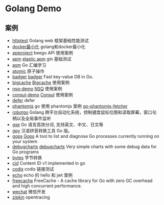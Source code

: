 
Golang Demo
==============

## 案例
- [httptest](httptest) Golang web 框架基础性能测试
- [docker最小化](httptest/base) golang和docker最小化
- [apiproject](apiproject) beego API 使用案例
- [apm](apm) [elastic apm](https://github.com/elastic/apm-server) gin 基础测试
- [asm](asm) Go 汇编学习
- [atomic](atomic) 原子操作
- [badger](badger) [badger](https://github.com/dgraph-io/badger) Fast key-value DB in Go. 
- [bigcache](bigcache) [Bigcache](https://github.com/allegro/bigcache) 使用案例
- [nsq-demo](nsq-demo) [NSQ](https://github.com/nsqio/nsq) 使用案例
- [consul-demo](consul) [Consul](https://github.com/hashicorp/consul) 使用案例
- [defer](defer) defer 
- [phantomjs](phantomjs) go 使用 phantomjs 案例 [go-phantomjs-fetcher](https://github.com/nladuo/go-phantomjs-fetcher)
- [robotgo](robotgo) Golang 跨平台自动化系统，控制键盘鼠标位图和读取屏幕，窗口句柄以及全局事件监听
- [gse](gse) Go 语言高效分词, 支持英文、中文、日文等
- [gpy](gpy) 汉语拼音转换工具 Go 版。
- [gops](gops) [Gops](https://github.com/google/gops) A tool to list and diagnose Go processes currently running on your system 
- [debugcharts](debugcharts) [debugcharts](https://github.com/mkevac/debugcharts) Very simple charts with some debug data for Go programs
- [bytes](bytes) 字节转换
- [cid](cid) Content ID v1 implemented in go
- [codis](codis) codis 链接测试
- [echo](echo) echo 的 hello 和 jwt 案例
- [freecache](freecache) FreeCache - A cache library for Go with zero GC overhead and high concurrent performance.
- [wechat](wechat) 微信开发
- [zipkin](zipkin) opentracing 